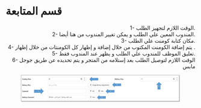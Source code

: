 # قسم المتابعة

<p align="right">1- الوقت اللازم لتجهيز الطلب.
<br>2- المندوب المعين علي الطلب و يمكن تغيير المندوب من هنا أيضا.
<br>3- مكان كتابة كومنت علي الطلب.
<br>4- يتم إضافة الكومنت المكتوب من خلال إضافة و إظهار كل الكومنتات من خلال إظهار .
<br>5- تعليق الموظف للمندوب علي الطلب و يظهر عند المندوب فقط.
<br>6- الوقت اللازم لتوصيل الطلب بعد إستلامه من المتجر و يتم تحديده عن طريق جوجل مابس</p>

<figure><img src="../../../.gitbook/assets/Followup.jpg" alt=""><figcaption></figcaption></figure>

